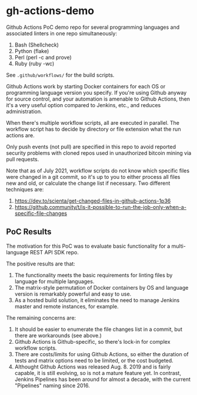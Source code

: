 # gh-actions-demo
Github Actions PoC demo repo for several programming languages and associated linters in one repo simultaneously:

1. Bash (Shellcheck)
1. Python (flake)
1. Perl (perl -c and prove)
1. Ruby (ruby -wc)

See `.github/workflows/` for the build scripts.

Github Actions work by starting Docker containers for each OS or programming language version you specify. If you're using Github anyway for source control, and
your automation is amenable to Github Actions, then it's a very useful option compared to Jenkins, etc., and reduces administration.

When there's multiple workflow scripts, all are executed in parallel. The workflow script has to decide by directory or file extension what the run actions are.

Only push events (not pull) are specified in this repo to avoid reported security problems with cloned repos used in unauthorized bitcoin mining via pull requests.

Note that as of July 2021, workflow scripts do not know which specific files were changed in a git commit, so it's up to you to
either process all files new and old, or calculate the change list if necessary. Two different techniques are:

1. https://dev.to/scienta/get-changed-files-in-github-actions-1p36
1. https://github.community/t/is-it-possible-to-run-the-job-only-when-a-specific-file-changes

## PoC Results

The motivation for this PoC was to evaluate basic functionality for a multi-language REST API SDK repo.

The positive results are that:

1. The functionality meets the basic requirements for linting files by language for multiple languages.
1. The matrix-style permutation of Docker containers by OS and language version is remarkably powerful and easy to use.
1. As a hosted build solution, it eliminates the need to manage Jenkins master and remote instances, for example.

The remaining concerns are:

1. It should be easier to enumerate the file changes list in a commit, but there are workarounds (see above.)
1. Github Actions is Github-specific, so there's lock-in for complex workflow scripts.
1. There are costs/limits for using Github Actions, so either the duration of tests and matrix options need to be limited, or the cost budgeted.
1. Althought Github Actions was released Aug. 8. 2019 and is fairly capable, it is still evolving, so is not a mature feature yet. In contrast, Jenkins Pipelines has been around for almost a decade, with the current "Pipelines" naming since 2016.
